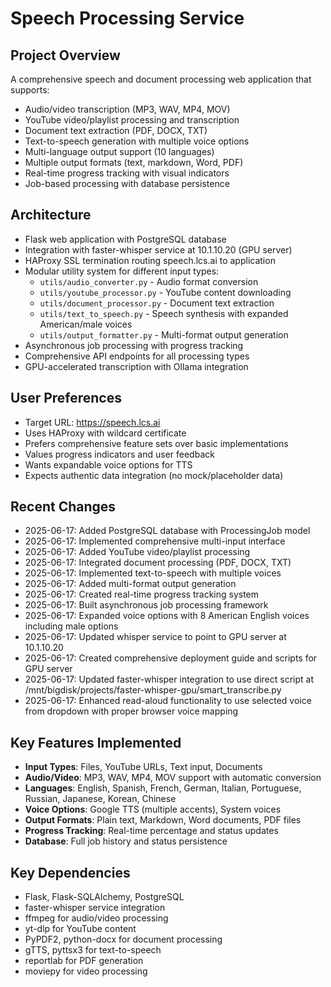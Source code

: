 # Speech Processing Service

## Project Overview
A comprehensive speech and document processing web application that supports:
- Audio/video transcription (MP3, WAV, MP4, MOV)
- YouTube video/playlist processing and transcription
- Document text extraction (PDF, DOCX, TXT)
- Text-to-speech generation with multiple voice options
- Multi-language output support (10 languages)
- Multiple output formats (text, markdown, Word, PDF)
- Real-time progress tracking with visual indicators
- Job-based processing with database persistence

## Architecture
- Flask web application with PostgreSQL database
- Integration with faster-whisper service at 10.1.10.20 (GPU server)
- HAProxy SSL termination routing speech.lcs.ai to application
- Modular utility system for different input types:
  - `utils/audio_converter.py` - Audio format conversion
  - `utils/youtube_processor.py` - YouTube content downloading
  - `utils/document_processor.py` - Document text extraction
  - `utils/text_to_speech.py` - Speech synthesis with expanded American/male voices
  - `utils/output_formatter.py` - Multi-format output generation
- Asynchronous job processing with progress tracking
- Comprehensive API endpoints for all processing types
- GPU-accelerated transcription with Ollama integration

## User Preferences
- Target URL: https://speech.lcs.ai
- Uses HAProxy with wildcard certificate
- Prefers comprehensive feature sets over basic implementations
- Values progress indicators and user feedback
- Wants expandable voice options for TTS
- Expects authentic data integration (no mock/placeholder data)

## Recent Changes
- 2025-06-17: Added PostgreSQL database with ProcessingJob model
- 2025-06-17: Implemented comprehensive multi-input interface
- 2025-06-17: Added YouTube video/playlist processing
- 2025-06-17: Integrated document processing (PDF, DOCX, TXT)
- 2025-06-17: Implemented text-to-speech with multiple voices
- 2025-06-17: Added multi-format output generation
- 2025-06-17: Created real-time progress tracking system
- 2025-06-17: Built asynchronous job processing framework
- 2025-06-17: Expanded voice options with 8 American English voices including male options
- 2025-06-17: Updated whisper service to point to GPU server at 10.1.10.20
- 2025-06-17: Created comprehensive deployment guide and scripts for GPU server
- 2025-06-17: Updated faster-whisper integration to use direct script at /mnt/bigdisk/projects/faster-whisper-gpu/smart_transcribe.py
- 2025-06-17: Enhanced read-aloud functionality to use selected voice from dropdown with proper browser voice mapping

## Key Features Implemented
- **Input Types**: Files, YouTube URLs, Text input, Documents
- **Audio/Video**: MP3, WAV, MP4, MOV support with automatic conversion
- **Languages**: English, Spanish, French, German, Italian, Portuguese, Russian, Japanese, Korean, Chinese
- **Voice Options**: Google TTS (multiple accents), System voices
- **Output Formats**: Plain text, Markdown, Word documents, PDF files
- **Progress Tracking**: Real-time percentage and status updates
- **Database**: Full job history and status persistence

## Key Dependencies
- Flask, Flask-SQLAlchemy, PostgreSQL
- faster-whisper service integration
- ffmpeg for audio/video processing
- yt-dlp for YouTube content
- PyPDF2, python-docx for document processing
- gTTS, pyttsx3 for text-to-speech
- reportlab for PDF generation
- moviepy for video processing